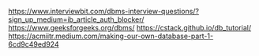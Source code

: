https://www.interviewbit.com/dbms-interview-questions/?sign_up_medium=ib_article_auth_blocker/
https://www.geeksforgeeks.org/dbms/
https://cstack.github.io/db_tutorial/
https://acmiitr.medium.com/making-our-own-database-part-1-6cd9c49ed924

